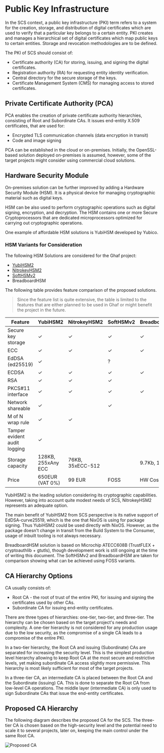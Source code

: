# Public Key Infrastructure

In the SCS context, a public key infrastructure (PKI) term refers to a system for the creation, storage, and distribution of digital certificates which are used to verify that a particular key belongs to a certain entity. PKI creates and manages a hierarchical set of digital certificates which map public keys to certain entities. Storage and revocation methodologies are to be defined.

The PKI of SCS should consist of:
  + Certificate authority (CA) for storing, issuing, and signing the digital certificates.
  + Registration authority (RA) for requesting entity identity verification.
  + Central directory for the secure storage of the keys.
  + Certificate Management System (CMS) for managing access to stored certificates.
 
## Private Certificate Authority (PCA)

PCA enables the creation of private certificate authority hierarchies, consisting of Root and Subordinate CAs. It issues end-entity X.509 certificates, that are used for: 

  + Encrypted TLS communication channels (data encryption in transit)
  + Code and image signing

PCA can be established in the cloud or on-premises. Initially, the OpenSSL-based solution deployed on-premises is assumed, however, some of the target projects might consider using commercial cloud solutions. 

## Hardware Security Module

On-premises solution can be further improved by adding a Hardware Security Module (HSM). It is a physical device for managing cryptographic material such as digital keys. 

HSM can be also used to perform cryptographic operations such as digital signing, encryption, and decryption. The HSM contains one or more Secure Cryptoprocessors that are dedicated microprocessors optimized for carrying out cryptographic operations. 

One example of affordable HSM solutions is YubiHSM developed by Yubico.

### HSM Variants for Consideration

The following HSM Solutions are considered for the Ghaf project:

  - [YubiHSM2](https://www.yubico.com/fi/product/yubihsm-2/ "YubiHSM2")
  - [NitrokeyHSM2](https://shop.nitrokey.com/shop/product/nkhs2-nitrokey-hsm-2-7 "NitrokeyHSM2")
  - [SoftHSMv2](https://github.com/opendnssec/SoftHSMv2 "SoftHSMv2")
  - BreadboardHSM

The following table provides feature comparison of the proposed solutions. 

>Since the feature list is quite extensive, the table is limited to the features that are either planned to be used in Ghaf or might benefit the project in the future.

| Feature                      | YubiHSM2     | NitrokeyHSM2 | SoftHSMv2    | BreadboardHSM |
|------------------------------|--------------|--------------|--------------|---------------|
| Secure key storage           |       ✓      |       ✓      |       ✓      |       ✓       |
| ECC                          |       ✓      |       ✓      |       ✓      |       ✓       |
| EdDSA (ed25519)              |       ✓      |              |       ?      |               |
| ECDSA                        |       ✓      |       ✓      |       ✓      |       ✓       |
| RSA                          |       ✓      |       ✓      |       ✓      |               |
| PKCS#11 interface            |       ✓      |       ✓      |       ✓      |       ✓       |
| Network shareable            |       ✓      |              |       ✓      |               |
| M of N wrap rule             |       ✓      |       ✓      |              |               |
| Tamper evident audit logging |       ✓      |              |              |               |
| Storage capacity             | 128KB, 255xAny ECC | 76KB, 35xECC-512 |    | 9.7Kb, 16 slots |
| Price                        | 650EUR (VAT 0%) | 99 EUR | FOSS | HW Costs |

YubiHSM2 is the leading solution considering its cryptographic capabilities. However, taking into account quite modest needs of SCS, NitrokeyHSM2 represents an adequate option. 

The main benefit of YubiHSM2 from SCS perspective is its native support of EdDSA-curve25519, which is the one that NixOS is using for package signing. Thus YubiHSM2 could be used directly with NixOS. However, as the package doesn't change in transit from the Build System to the Consumer, usage of inbuilt tooling is not always necessary.

BreadboardHSM solution is based on Microchip ATECC608B (TrustFLEX + cryptoauthlib + gtutls), though development work is still ongoing at the time of writing this document. The SoftHSMv2 and BreadboardHSM are taken for comparison showing what can be achieved using FOSS variants. 

## CA Hierarchy Options

CA usually consists of:
  + Root CA - the root of trust of the entire PKI, for issuing and signing the certificates used by other CAs.
  + Subordinate CA for issuing end-entity certificates.

There are three types of hierarchies: one-tier, two-tier, and three-tier. The hierarchy can be chosen based on the target project's needs and complexity. A one-tier hierarchy is not considered for any production usage due to the low security, as the compromise of a single CA leads to a compromise of the entire PKI.

In a two-tier hierarchy, the Root CA and issuing (Subordinate) CAs are separated for increasing the security level. This is the simplest production level hierarchy allowing to keep Root CA at the most secure and restrictive levels, yet making subordinate CA access slightly more permissive. This hierarchy is most likely sufficient for most of the target projects.

In a three-tier CA, an intermediate CA is placed between the Root CA and the Subordinate (issuing) CA. This is done to separate the Root CA from low-level CA operations. The middle layer (intermediate CA) is only used to sign Subordinate CAs that issue the end-entity certificates. 

## Proposed CA Hierarchy

The following diagram describes the proposed CA for the SCS. The three-tier CA is chosen based on the high-security level and the potential need to scale it to several projects, later on, keeping the main control under the same Root CA.

![Proposed CA](../img/ca_implementation.drawio.png "CA Implementation Proposal")

